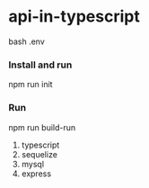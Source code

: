 # api-in-typescript

bash .env

### Install and run
npm run init

### Run
npm run build-run

1. typescript
2. sequelize
3. mysql
4. express
